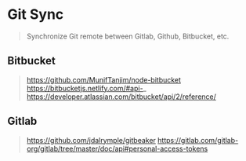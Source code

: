# Git Sync

> Synchronize Git remote between Gitlab, Github, Bitbucket, etc.

## Bitbucket

> https://github.com/MunifTanjim/node-bitbucket
> https://bitbucketjs.netlify.com/#api-_
> https://developer.atlassian.com/bitbucket/api/2/reference/

## Gitlab

> https://github.com/jdalrymple/gitbeaker
> https://gitlab.com/gitlab-org/gitlab/tree/master/doc/api#personal-access-tokens